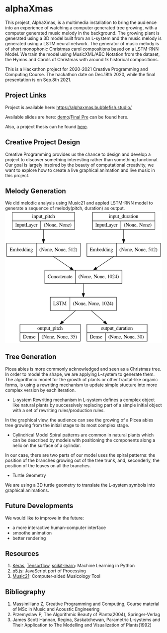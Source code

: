 # alphaXmas

This project, AlphaXmas, is a multimedia installation to bring the audience into an experience of watching a computer generated tree growing, with a computer generated music melody in the background. The growing plant is generated using a 3D model built from an L-system and the music melody is generated using a LSTM neural network. The generator of music melody is of short monophonic Christmas carol compositions based on a LSTM-RNN Model. We train the model using MusicXML/ABC Notation from the dataset, the Hymns and Carols of Christmas with around 1k historical compositions. 

This is a Hackathon project for 2020-2021 Creative Programming and Computing Course. 
The hackathon date on Dec.18th 2020, while the final presentation is on Sep.8th 2021.

## Project Links
Project is available here: https://alphaxmas.bubblefish.studio/

Available slides are here: [demo](/docs/Pitch.html)/[Final Pre](/docs/cpc_final.html) can be found here.

Also, a project thesis can he found [here](/docs/thesis.pdf).

## Creative Project Design
Creative Programming provides us the chance to design and develop a project to discover something interesting rather than something functional. Our goal is largely inspired by the beauty of computational creativity, we want to explore how to create a live graphical animation and live music in this project.

## Melody Generation
We did melodic analysis using Music21 and appled LSTM-RNN model to generate a sequence of melody(pitch, duration) as output.
![model](/docs/pic/model.png)

## Tree Generation
Picea abies is more commonly acknowledged and seen as a Christmas tree. In order to model the shape, we are applying L-system to generate them. The algorithmic model for the growth of plants or other fractal-like organic forms, is using a rewriting mechanism to update simple stucture into more complex version by each iteration.

- L-system
Rewriting mechanism in L-system defines a complex object like natural plants by successively replacing part of a simple initial object with a set of rewriting rules/production rules.

In the graphical view, the audience can see the growing of a Picea abies tree growing from the initial stage to its most complex stage.

- Cylindrical Model
Spiral patterns are common in natural plants which can be described by models with positioning the components along a nelix on the surface of a cylindar.

In our case, there are two parts of our model uses the spiral patterns: the position of the branches growing out of the tree trunk, and, seconderly, the position of the leaves on all the branches.

- Turtle Geometry

We are using a 3D turtle geometry to translate the L-system symbols into graphical animations.


## Future Developments
We would like to improve in the future:
- a more interactive human-computer interface
- smoothe animation
- better rendering

## Resources
1. [Keras](https://keras.io), [Tensorflow](https://www.tensorflow.org), [scikit-learn](https://scikit-learn.org/): Machine Learning in Python
2. [p5.js](https://p5js.org): JavaScript port of Processing
3. [Music21](http://web.mit.edu/music21/): Computer-aided Musicology Tool

## Bibliography
1. Massimiliano Z, Creative Programming and Computing, Course material of MSc in Music and Acoustic Engineering
2. Przemyslaw P, The Algorithmic Beauty of Plants(2004), Springer-Verlag
3. James Scott Hannan, Regina, Saskatchewan, Parametric L-systems and Their Application to The Modelling and Visualization of Plants(1992)

